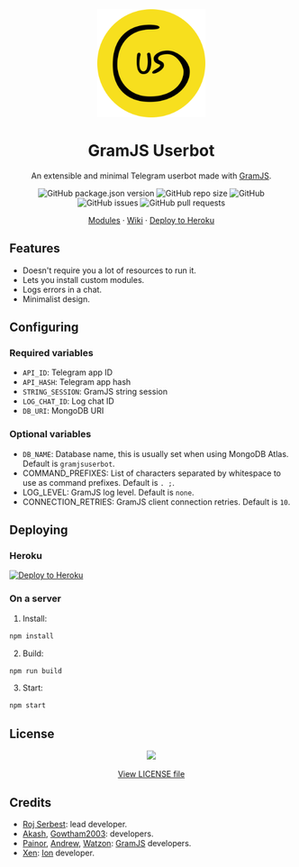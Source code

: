 <div align="center">
    <img src="./gramjsuserbot-logo.svg" style="width: 20vw;" />
    <h1>GramJS Userbot</h1>
    <p>An extensible and minimal Telegram userbot made with <a href="https://github.com/gram-js/gramjs">GramJS</a>.</p>
    <img alt="GitHub package.json version" src="https://img.shields.io/github/package-json/v/gramjsuserbot/gramjsuserbot?style=flat-square">
    <img alt="GitHub repo size" src="https://img.shields.io/github/repo-size/gramjsuserbot/gramjsuserbot?label=size&style=flat-square">
    <img alt="GitHub" src="https://img.shields.io/github/license/gramjsuserbot/gramjsuserbot?style=flat-square">
    <img alt="GitHub issues" src="https://img.shields.io/github/issues/gramjsuserbot/gramjsuserbot?style=flat-square">
    <img alt="GitHub pull requests" src="https://img.shields.io/github/issues-pr/gramjsuserbot/gramjsuserbot?style=flat-square">
    <p>
        <a href="https://github.com/gramjsuserbot/modules">Modules</a>
        &middot;
        <a href="https://github.com/gramjsuserbot/gramjsuserbot/wiki">Wiki</a>
        &middot;
        <a href="https://heroku.com/deploy?template=https://github.com/gramjsuserbot/gramjsuserbot">Deploy to Heroku</a>
    </p>
</div>

## Features

-   Doesn't require you a lot of resources to run it.
-   Lets you install custom modules.
-   Logs errors in a chat.
-   Minimalist design.

## Configuring

### Required variables

-   `API_ID`: Telegram app ID
-   `API_HASH`: Telegram app hash
-   `STRING_SESSION`: GramJS string session
-   `LOG_CHAT_ID`: Log chat ID
-   `DB_URI`: MongoDB URI

### Optional variables

-   `DB_NAME`: Database name, this is usually set when using MongoDB Atlas. Default is `gramjsuserbot`.
-   COMMAND_PREFIXES: List of characters separated by whitespace to use as command prefixes. Default is `. ;`.
-   LOG_LEVEL: GramJS log level. Default is `none`.
-   CONNECTION_RETRIES: GramJS client connection retries. Default is `10`.

## Deploying

### Heroku

[![Deploy to Heroku](https://www.herokucdn.com/deploy/button.svg)](https://heroku.com/deploy?template=https://github.com/gramjsuserbot/gramjsuserbot)

### On a server

1. Install:

```bash
npm install
```

2. Build:

```bash
npm run build
```

3. Start:

```bash
npm start
```

## License

<div align="center">
    <a href="https://www.gnu.org/licenses/lgpl-3.0.en.html"><img src="https://i.ibb.co/7bFXvHK/g325.png" style="width: 50vw;" /></a>
    <p><a href="./LICENSE">View LICENSE file</a></p>
</div>

## Credits

-   [Roj Serbest](https://github.com/rojserbest): lead developer.
-   [Akash](https://github.com/BLUE-DEVIL1134), [Gowtham2003](https://github.com/Gowtham2003): developers.
-   [Painor](https://github.com/painor), [Andrew](https://github.com/AndrewLaneX), [Watzon](https://github.com/watzon): [GramJS](https://github.com/gram-js/gramjs) developers.
-   [Xen](https://github.com/xencodes): [Ion](https://github.com/ionbot) developer.

